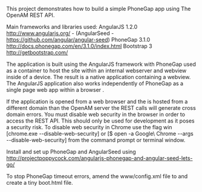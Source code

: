 This project demonstrates how to build a simple PhoneGap app using The OpenAM REST API.

Main frameworks and libraries used:
AngularJS 1.2.0   http://www.angularjs.org/ - (AngularSeed - https://github.com/angular/angular-seed)
PhoneGap 3.1.0    http://docs.phonegap.com/en/3.1.0/index.html
Bootstrap 3       http://getbootstrap.com/

The application is built using the AngularJS framework with PhoneGap used as a container to host the site within an internal webserver and webview inside of a device. The result is a native application containing a webview. The AngularJS application also works independently of PhoneGap as a single page web app within a browser .

If the application is opened from a web browser and the is hosted from a different domain than the OpenAM server the REST calls will generate cross domain errors. You must disable web security in the browser in order to access the REST API. This should only be used for development as it poses a security risk. To disable web security in Chrome use the flag win [chrome.exe --disable-web-security] or [$ open -a Google\ Chrome --args --disable-web-security] from the command prompt or terminal window. 

Install and set up PhoneGap and AngularSeed using http://projectpoppycock.com/angularjs-phonegap-and-angular-seed-lets-go/

To stop PhoneGap timeout errors, amend the www/config.xml file to <content src="boot.html" /> and create a tiny boot.html file. 


